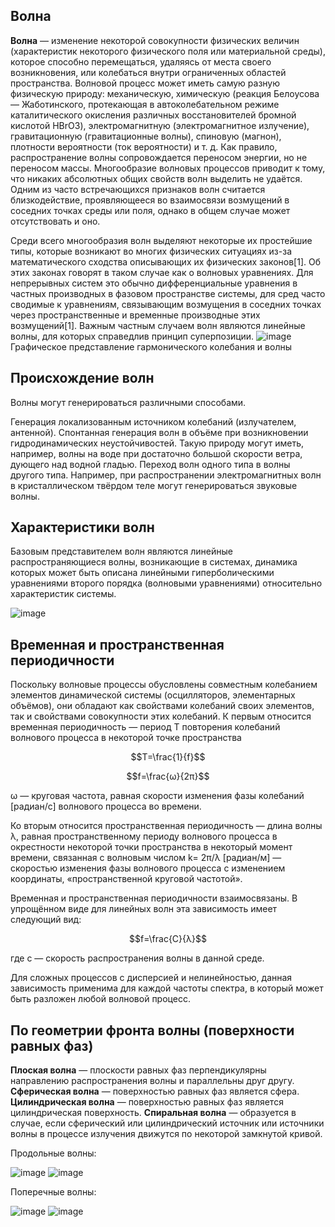 ## __Волна__ ##
__Волна__ — изменение некоторой совокупности физических величин (характеристик некоторого физического поля или материальной среды), которое способно перемещаться, удаляясь от места своего возникновения, или колебаться внутри ограниченных областей пространства.
Волновой процесс может иметь самую разную физическую природу: механическую, химическую (реакция Белоусова — Жаботинского, протекающая в автоколебательном режиме каталитического окисления различных восстановителей бромной кислотой HBrO3), электромагнитную (электромагнитное излучение), гравитационную (гравитационные волны), спиновую (магнон), плотности вероятности (ток вероятности) и т. д. Как правило, распространение волны сопровождается переносом энергии, но не переносом массы.
Многообразие волновых процессов приводит к тому, что никаких абсолютных общих свойств волн выделить не удаётся. Одним из часто встречающихся признаков волн считается близкодействие, проявляющееся во взаимосвязи возмущений в соседних точках среды или поля, однако в общем случае может отсутствовать и оно.

Среди всего многообразия волн выделяют некоторые их простейшие типы, которые возникают во многих физических ситуациях из-за математического сходства описывающих их физических законов[1]. Об этих законах говорят в таком случае как о волновых уравнениях. Для непрерывных систем это обычно дифференциальные уравнения в частных производных в фазовом пространстве системы, для сред часто сводимые к уравнениям, связывающим возмущения в соседних точках через пространственные и временные производные этих возмущений[1]. Важным частным случаем волн являются линейные волны, для которых справедлив принцип суперпозиции.
![image](https://github.com/Milanistov/DZhome/assets/164164134/70644bee-3255-46a8-a359-3d056fd1ed7c) Графическое представление гармонического колебания и волны
## __Происхождение волн__ ##
Волны могут генерироваться различными способами.

Генерация локализованным источником колебаний (излучателем, антенной).
Спонтанная генерация волн в объёме при возникновении гидродинамических неустойчивостей. Такую природу могут иметь, например, волны на воде при достаточно большой скорости ветра, дующего над водной гладью.
Переход волн одного типа в волны другого типа. Например, при распространении электромагнитных волн в кристаллическом твёрдом теле могут генерироваться звуковые волны.
## __Характеристики волн__ ##
Базовым представителем волн являются линейные распространяющиеся волны, возникающие в системах, динамика которых может быть описана линейными гиперболическими уравнениями второго порядка (волновыми уравнениями) относительно характеристик системы.

![image](https://github.com/Milanistov/DZhome/assets/164164134/e45d876d-9f9d-48f1-ae36-5dc51ad201da)

## __Временная и пространственная периодичности__ ##
Поскольку волновые процессы обусловлены совместным колебанием элементов динамической системы (осцилляторов, элементарных объёмов), они обладают как свойствами колебаний своих элементов, так и свойствами совокупности этих колебаний.
К первым относится временная периодичность — период T повторения колебаний волнового процесса в некоторой точке пространcтва

$$T=\frac{1}{f}$$

$$f=\frac{ω}{2π}$$

ω — круговая частота, равная скорости изменения фазы колебаний [радиан/с] волнового процесса во времени.

Ко вторым относится пространственная периодичность — длина волны λ, равная пространственному периоду волнового процесса в окрестности некоторой точки пространства в некоторый момент времени, связанная с волновым числом k= 2π/λ [радиан/м] — скоростью изменения фазы волнового процесса с изменением координаты, «пространственной круговой частотой».

Временная и пространственная периодичности взаимосвязаны. В упрощённом виде для линейных волн эта зависимость имеет следующий вид:

$$f=\frac{C}{λ}$$   

где c — скорость распространения волны в данной среде.

Для сложных процессов с дисперсией и нелинейностью, данная зависимость применима для каждой частоты спектра, в который может быть разложен любой волновой процесс.
## __По геометрии фронта волны (поверхности равных фаз)__ ##
__Плоская волна__ — плоскости равных фаз перпендикулярны направлению распространения волны и параллельны друг другу.
__Сферическая волна__ — поверхностью равных фаз является сфера.
__Цилиндрическая волна__ — поверхностью равных фаз является цилиндрическая поверхность.
__Спиральная волна__ — образуется в случае, если сферический или цилиндрический источник или источники волны в процессе излучения движутся по некоторой замкнутой кривой.


Продольные волны:

![image](https://github.com/Milanistov/DZhome/assets/164164134/3d574c80-3f4b-4402-a79d-07363d61e94b)
![image](https://github.com/Milanistov/DZhome/assets/164164134/6bd6349d-f371-422a-9eee-e4c242d5f271)



Поперечные волны:

![image](https://github.com/Milanistov/DZhome/assets/164164134/c3ea0607-4762-4010-b3df-52a81ff63f39)
![image](https://github.com/Milanistov/DZhome/assets/164164134/a7c70a19-7e6a-4fe5-8ec0-11a0bf9d13ea)


